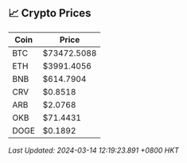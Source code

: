 ## 📈 Crypto Prices

| Coin | Price |
| ---- | ----- |
| BTC | $73472.5088 |
| ETH | $3991.4056 |
| BNB | $614.7904 |
| CRV | $0.8518 |
| ARB | $2.0768 |
| OKB | $71.4431 |
| DOGE | $0.1892 |

_Last Updated: 2024-03-14 12:19:23.891 +0800 HKT_